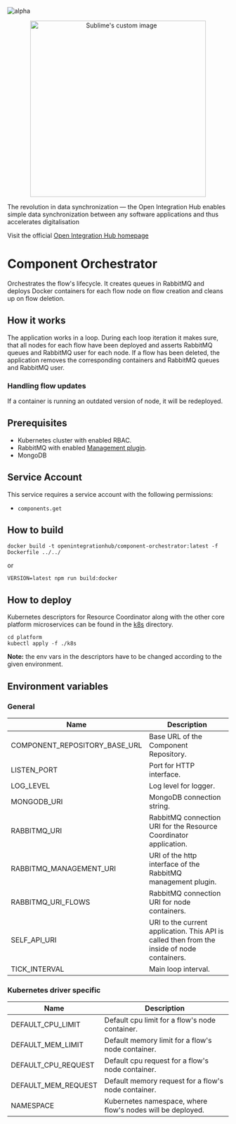 ![alpha](https://img.shields.io/badge/Status-Alpha-yellowgreen.svg)

<p align="center">
  <img src="https://github.com/openintegrationhub/openintegrationhub/blob/master/Assets/medium-oih-einzeilig-zentriert.jpg" alt="Sublime's custom image" width="400"/>
</p>

The revolution in data synchronization — the Open Integration Hub enables simple data synchronization between any software applications and thus accelerates digitalisation

Visit the official [Open Integration Hub homepage](https://www.openintegrationhub.de/)

# Component Orchestrator

Orchestrates the flow's lifecycle. It creates queues in RabbitMQ and deploys Docker containers for each flow node on flow creation and cleans up on flow deletion.

## How it works

The application works in a loop. During each loop iteration it makes sure, that all nodes for each flow have been deployed and asserts RabbitMQ queues and RabbitMQ user for each node.
If a flow has been deleted, the application removes the corresponding containers and RabbitMQ queues and RabbitMQ user.

### Handling flow updates

If a container is running an outdated version of node, it will be redeployed.

## Prerequisites

- Kubernetes cluster with enabled RBAC.
- RabbitMQ with enabled [Management plugin](https://www.rabbitmq.com/management.html).
- MongoDB

## Service Account

This service requires a service account with the following permissions:

- `components.get`

## How to build

```docker
docker build -t openintegrationhub/component-orchestrator:latest -f Dockerfile ../../
```

or

```npm
VERSION=latest npm run build:docker
```

## How to deploy

Kubernetes descriptors for Resource Coordinator along with the other core platform microservices can be found in the [k8s](./k8s) directory.

``` console
cd platform
kubectl apply -f ./k8s
```

**Note:** the env vars in the descriptors have to be changed according to the given environment.

## Environment variables

### General

| Name | Description |
| --- | --- |
| COMPONENT_REPOSITORY_BASE_URL | Base URL of the Component Repository. |
| LISTEN_PORT | Port for HTTP interface. |
| LOG_LEVEL | Log level for logger. |
| MONGODB_URI | MongoDB connection string. |
| RABBITMQ_URI | RabbitMQ connection URI for the Resource Coordinator application. |
| RABBITMQ_MANAGEMENT_URI | URI of the http interface of the RabbitMQ management plugin. |
| RABBITMQ_URI_FLOWS | RabbitMQ connection URI for node containers. |
| SELF_API_URI | URI to the current application. This API is called then from the inside of node containers. |
| TICK_INTERVAL | Main loop interval. |

### Kubernetes driver specific

| Name | Description |
| --- | --- |
| DEFAULT_CPU_LIMIT | Default cpu limit for a flow's node container. |
| DEFAULT_MEM_LIMIT | Default memory limit for a flow's node container. |
| DEFAULT_CPU_REQUEST | Default cpu request for a flow's node container. |
| DEFAULT_MEM_REQUEST | Default memory request for a flow's node container. |
| NAMESPACE | Kubernetes namespace, where flow's nodes will be deployed. |
